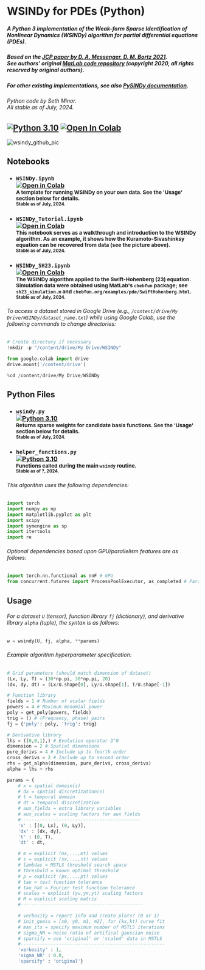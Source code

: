 # WSINDy for PDEs (Python)
##### A Python 3 implementation of the Weak-form Sparse Identification of Nonlinear Dynamics (WSINDy) algorithm for partial differential equations (PDEs).
##### Based on the [JCP paper by **D. A. Messenger**, **D. M. Bortz** 2021](https://www.sciencedirect.com/science/article/pii/S0021999121004204). <br> See authors' original [MatLab code repository](https://github.com/MathBioCU/WSINDy_PDE) (copyright 2020, all rights reserved by original authors).
##### For other existing implementations, see also [PySINDy documentation](https://pysindy.readthedocs.io/en/latest/examples/12_weakform_SINDy_examples/example.html).
###### Python code by Seth Minor. <br> All stable as of July, 2024.
[![Python 3.10](https://img.shields.io/badge/python-3.10-blue.svg)](https://www.python.org/downloads/release/python-310/)
[![Open In Colab](https://colab.research.google.com/assets/colab-badge.svg)](https://colab.research.google.com/github/SethMinor/WSINDy-for-Python/blob/main/WSINDy.ipynb)
---
![wsindy_github_pic](https://github.com/SethMinor/WSINDy-for-Python/assets/97004318/8e567430-7368-420c-bf94-6eee224f7dc5)
## Notebooks
- ### `WSINDy.ipynb`<br>[![Open in Colab](https://colab.research.google.com/assets/colab-badge.svg)](https://colab.research.google.com/github/SethMinor/WSINDy-for-Python/blob/main/WSINDy.ipynb)<br><sub> A template for running WSINDy on your own data. See the 'Usage' section below for details. <br><sup> Stable as of July, 2024. </sup></sub>
- ### `WSINDy_Tutorial.ipynb`<br>[![Open in Colab](https://colab.research.google.com/assets/colab-badge.svg)](https://colab.research.google.com/github/SethMinor/WSINDy-for-Python/blob/main/WSINDy_Tutorial.ipynb)<br><sub> This notebook serves as a walkthrough and introduction to the WSINDy algorithm. As an example, it shows how the Kuramoto-Sivashinksy equation can be recovered from data (see the picture above). <br><sup> Stable as of July, 2024. </sup></sub>
- ### `WSINDy_SH23.ipynb`<br>[![Open in Colab](https://colab.research.google.com/assets/colab-badge.svg)](https://colab.research.google.com/github/SethMinor/WSINDy-for-Python/blob/main/WSINDy_SH23.ipynb)<br><sub> The WSINDy algorithm applied to the Swift-Hohenberg (23) equation. Simulation data were obtained using MatLab's `chebfun` package; see `sh23_simulation.m` and `chebfun.org/examples/pde/SwiftHohenberg.html`. <br><sup> Stable as of July, 2024. </sup></sub>
###### To access a dataset stored in Google Drive (e.g., `/content/drive/My Drive/WSINDy/dataset_name.txt`) while using Google Colab, use the following commands to change directories:
```python
# Create directory if necessary
!mkdir -p "/content/drive/My Drive/WSINDy"

from google.colab import drive
drive.mount('/content/drive')

%cd /content/drive/My Drive/WSINDy
```
## Python Files
- ### `wsindy.py` <br> [![Python 3.10](https://img.shields.io/badge/python-3.10-blue.svg)](https://www.python.org/downloads/release/python-310/) <br><sub> Returns sparse weights for candidate basis functions. See the 'Usage' section below for details. <br><sup> Stable as of July, 2024. </sup></sub>
- ### `helper_functions.py` <br> [![Python 3.10](https://img.shields.io/badge/python-3.10-blue.svg)](https://www.python.org/downloads/release/python-310/) <br><sub> Functions called during the main `wsindy` routine. <br><sup> Stable as of ?, 2024. </sup></sub>
###### This algorithm uses the following dependencies:
```python
import torch
import numpy as np
import matplotlib.pyplot as plt
import scipy
import symengine as sp
import itertools
import re
```
###### Optional dependencies based upon GPU/parallelism features are as follows:
```python
import torch.nn.functional as nnF # GPU
from concurrent.futures import ProcessPoolExecutor, as_completed # Parallelism
```
## Usage
###### For a dataset `U` (tensor), function library `fj` (dictionary), and derivative library `alpha` (tuple), the syntax is as follows:
```python
w = wsindy(U, fj, alpha, **params)
```
###### Example algorithm hyperparameter specification:
```python
# Grid parameters (should match dimension of dataset)
(Lx, Ly, T) = (30*np.pi, 30*np.pi, 20)
(dx, dy, dt) = (Lx/U.shape[0], Ly/U.shape[1], T/U.shape[-1])

# Function library
fields = 1 # Number of scalar fields
powers = 4 # Maximum monomial power
poly = get_poly(powers, fields)
trig = () # (Frequency, phase) pairs
fj = {'poly': poly, 'trig': trig}

# Derivative library
lhs = ((0,0,1),) # Evolution operator D^0
dimension = 2 # Spatial dimensions
pure_derivs = 4 # Include up to fourth order
cross_derivs = 2 # Include up to second order
rhs = get_alpha(dimension, pure_derivs, cross_derivs)
alpha = lhs + rhs

params = {
    # x = spatial domain(s)
    # dx = spatial discretization(s)
    # t = temporal domain
    # dt = temporal discretization
    # aux_fields = extra library variables
    # aux_scales = scaling factors for aux fields
    #--------------------------------------------
    'x' : [(0, Lx), (0, Ly)],
    'dx' : [dx, dy],
    't' : (0, T),
    'dt' : dt,

    # m = explicit (mx,...,mt) values
    # s = explicit (sx,...,st) values
    # lambdas = MSTLS threshold search space
    # threshold = known optimal threshold
    # p = explicit (px,...,pt) values
    # tau = test function tolerance
    # tau_hat = Fourier test function tolerance
    # scales = explicit (yu,yx,yt) scaling factors
    # M = explicit scaling matrix
    #---------------------------------------------

    # verbosity = report info and create plots? (0 or 1)
    # init_guess = [x0, y0, m1, m2], for (kx,kt) curve fit
    # max_its = specify maximum number of MSTLS iterations
    # sigma_NR = noise ratio of artifical gaussian noise
    # sparsify = use 'original' or 'scaled' data in MSTLS
    #-----------------------------------------------------
    'verbosity' : 1,
    'sigma_NR' : 0.0,
    'sparsify' : 'original'}
```
